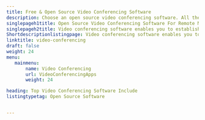```yaml
---
title: Free & Open Source Video Conferencing Software
description: Choose an open source video conferencing software. All the free software listed here offer self hosting capabilities along with many other rich features.
singlepageh1title: Open Source Video Conferencing Software For Remote Meetings
singlepageh2title: Video conferencing software enables you to establish encrypted video conferencing for business. Invite as many users as you want to collaborate and communicate.
Shortdescriptionlistingpage: Video conferencing software enables you to establish encrypted video conferencing for business. Invite as many users as you want to collaborate and communicate.
linktitle: video-conferencing
draft: false
weight: 24
menu:
   mainmenu: 
       name: Video Conferencing
       url: VideoConferencingApps
       weight: 24

heading: Top Video Conferencing Software Include
listingtypetag: Open Source Software


---
```


